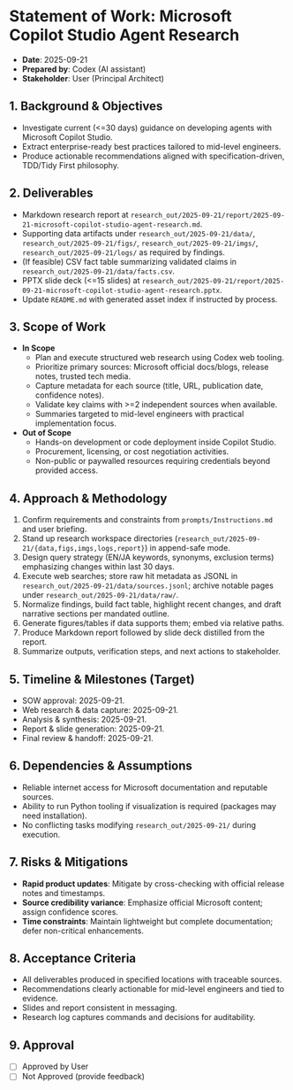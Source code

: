 # Statement of Work: Microsoft Copilot Studio Agent Research

- **Date**: 2025-09-21
- **Prepared by**: Codex (AI assistant)
- **Stakeholder**: User (Principal Architect)

## 1. Background & Objectives
- Investigate current (<=30 days) guidance on developing agents with Microsoft Copilot Studio.
- Extract enterprise-ready best practices tailored to mid-level engineers.
- Produce actionable recommendations aligned with specification-driven, TDD/Tidy First philosophy.

## 2. Deliverables
- Markdown research report at `research_out/2025-09-21/report/2025-09-21-microsoft-copilot-studio-agent-research.md`.
- Supporting data artifacts under `research_out/2025-09-21/data/`, `research_out/2025-09-21/figs/`, `research_out/2025-09-21/imgs/`, `research_out/2025-09-21/logs/` as required by findings.
- (If feasible) CSV fact table summarizing validated claims in `research_out/2025-09-21/data/facts.csv`.
- PPTX slide deck (<=15 slides) at `research_out/2025-09-21/report/2025-09-21-microsoft-copilot-studio-agent-research.pptx`.
- Update `README.md` with generated asset index if instructed by process.

## 3. Scope of Work
- **In Scope**
  - Plan and execute structured web research using Codex web tooling.
  - Prioritize primary sources: Microsoft official docs/blogs, release notes, trusted tech media.
  - Capture metadata for each source (title, URL, publication date, confidence notes).
  - Validate key claims with >=2 independent sources when available.
  - Summaries targeted to mid-level engineers with practical implementation focus.
- **Out of Scope**
  - Hands-on development or code deployment inside Copilot Studio.
  - Procurement, licensing, or cost negotiation activities.
  - Non-public or paywalled resources requiring credentials beyond provided access.

## 4. Approach & Methodology
1. Confirm requirements and constraints from `prompts/Instructions.md` and user briefing.
2. Stand up research workspace directories (`research_out/2025-09-21/{data,figs,imgs,logs,report}`) in append-safe mode.
3. Design query strategy (EN/JA keywords, synonyms, exclusion terms) emphasizing changes within last 30 days.
4. Execute web searches; store raw hit metadata as JSONL in `research_out/2025-09-21/data/sources.jsonl`; archive notable pages under `research_out/2025-09-21/data/raw/`.
5. Normalize findings, build fact table, highlight recent changes, and draft narrative sections per mandated outline.
6. Generate figures/tables if data supports them; embed via relative paths.
7. Produce Markdown report followed by slide deck distilled from the report.
8. Summarize outputs, verification steps, and next actions to stakeholder.

## 5. Timeline & Milestones (Target)
- SOW approval: 2025-09-21.
- Web research & data capture: 2025-09-21.
- Analysis & synthesis: 2025-09-21.
- Report & slide generation: 2025-09-21.
- Final review & handoff: 2025-09-21.

## 6. Dependencies & Assumptions
- Reliable internet access for Microsoft documentation and reputable sources.
- Ability to run Python tooling if visualization is required (packages may need installation).
- No conflicting tasks modifying `research_out/2025-09-21/` during execution.

## 7. Risks & Mitigations
- **Rapid product updates**: Mitigate by cross-checking with official release notes and timestamps.
- **Source credibility variance**: Emphasize official Microsoft content; assign confidence scores.
- **Time constraints**: Maintain lightweight but complete documentation; defer non-critical enhancements.

## 8. Acceptance Criteria
- All deliverables produced in specified locations with traceable sources.
- Recommendations clearly actionable for mid-level engineers and tied to evidence.
- Slides and report consistent in messaging.
- Research log captures commands and decisions for auditability.

## 9. Approval
- [ ] Approved by User
- [ ] Not Approved (provide feedback)
